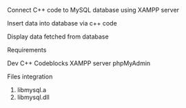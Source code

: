 
Connect C++ code to MySQL database using XAMPP server

Insert data into database via c++ code 

Display data fetched from database


Requirements

Dev C++
Codeblocks
XAMPP server
phpMyAdmin

Files integration

1. libmysql.a
2. libmysql.dll



